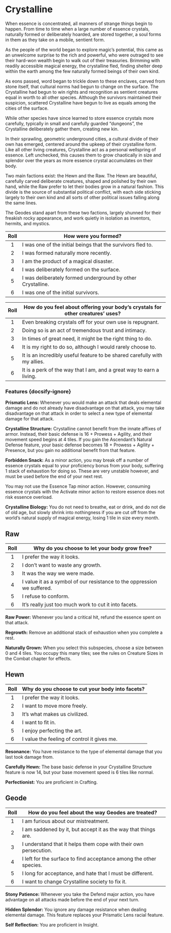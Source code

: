 # Crystalline

When essence is concentrated, all manners of strange things begin to happen. From time to time when a large number of essence crystals, naturally formed or deliberately hoarded, are stored together, a soul forms in them as they take on a mobile, sentient form.

As the people of the world began to explore magic’s potential, this came as an unwelcome surprise to the rich and powerful, who were outraged to see their hard-won wealth begin to walk out of their treasuries. Brimming with readily accessible magical energy, the crystalline fled, finding shelter deep within the earth among the few naturally formed beings of their own kind.

As eons passed, word began to trickle down to these enclaves, carved from stone itself, that cultural norms had begun to change on the surface. The Crystalline had begun to win rights and recognition as sentient creatures equal in worth to all other species. Although the survivors maintained their suspicion, scattered Crystalline have begun to live as equals among the cities of the surface.

While other species have since learned to store essence crystals more carefully, typically in small and carefully guarded “dungeons”, the Crystalline deliberately gather them, creating new kin.

In their sprawling, geometric underground cities, a cultural divide of their own has emerged, centered around the upkeep of their crystalline form. Like all other living creatures, Crystalline act as a personal wellspring of essence. Left unchecked, this causes them to grow chaotically in size and splendor over the years as more essence crystal accumulates on their body.

Two main factions exist: the Hewn and the Raw. The Hewn are beautiful, carefully carved deliberate creatures, shaped and polished by their own hand, while the Raw prefer to let their bodies grow in a natural fashion. This divide is the source of substantial political conflict, with each side sticking largely to their own kind and all sorts of other political issues falling along the same lines.

The Geodes stand apart from these two factions, largely shunned for their freakish rocky appearance, and work quietly in isolation as inventors, hermits, and mystics.

<div class="side-panel">

| Roll | How were you formed?                                        |
| :--: | ----------------------------------------------------------- |
|  1   | I was one of the initial beings that the survivors fled to. |
|  2   | I was formed naturally more recently.                       |
|  3   | I am the product of a magical disaster.                     |
|  4   | I was deliberately formed on the surface.                   |
|  5   | I was deliberately formed underground by other Crystalline. |
|  6   | I was one of the initial survivors.                         |

| Roll | How do you feel about offering your body’s crystals for other creatures’ uses? |
| :--: | ------------------------------------------------------------------------------ |
|  1   | Even breaking crystals off for your own use is repugnant.                      |
|  2   | Doing so is an act of tremendous trust and intimacy.                           |
|  3   | In times of great need, it might be the right thing to do.                     |
|  4   | It is my right to do so, although I would rarely choose to.                    |
|  5   | It is an incredibly useful feature to be shared carefully with my allies.      |
|  6   | It is a perk of the way that I am, and a great way to earn a living.           |

</div>

### Features {docsify-ignore}

**Prismatic Lens:** Whenever you would make an attack that deals elemental damage and do not already have disadvantage on that attack, you may take disadvantage on that attack in order to select a new type of elemental damage for that attack.

**Crystalline Structure:** Crystalline cannot benefit from the innate affixes of armor. Instead, their basic defense is 16 + Prowess + Agility, and their movement speed begins at 4 tiles. If you gain the Ascendant’s Natural Defense feature, your basic defense becomes 18 + Prowess + Agility + Presence, but you gain no additional benefit from that feature.

**Forbidden Snack:** As a minor action, you may break off a number of essence crystals equal to your proficiency bonus from your body, suffering 1 stack of exhaustion for doing so. These are very unstable however, and must be used before the end of your next rest.

You may not use the Essence Tap minor action. However, consuming essence crystals with the Activate minor action to restore essence does not risk essence overload.

**Crystalline Biology:** You do not need to breathe, eat or drink, and do not die of old age, but slowly shrink into nothingness if you are cut off from the world’s natural supply of magical energy, losing 1 tile in size every month.

## Raw

| Roll | Why do you choose to let your body grow free?                           |
| :--: | ----------------------------------------------------------------------- |
|  1   | I prefer the way it looks.                                              |
|  2   | I don’t want to waste any growth.                                       |
|  3   | It was the way we were made.                                            |
|  4   | I value it as a symbol of our resistance to the oppression we suffered. |
|  5   | I refuse to conform.                                                    |
|  6   | It’s really just too much work to cut it into facets.                   |

**Raw Power:** Whenever you land a critical hit, refund the essence spent on that attack.

**Regrowth:** Remove an additional stack of exhaustion when you complete a rest.

**Naturally Grown:** When you select this subspecies, choose a size between 0 and 4 tiles. You occupy this many tiles; see the rules on Creature Sizes in the Combat chapter for effects.

## Hewn

| Roll | Why do you choose to cut your body into facets? |
| :--: | ----------------------------------------------- |
|  1   | I prefer the way it looks.                      |
|  2   | I want to move more freely.                     |
|  3   | It’s what makes us civilized.                   |
|  4   | I want to fit in.                               |
|  5   | I enjoy perfecting the art.                     |
|  6   | I value the feeling of control it gives me.     |

**Resonance:** You have resistance to the type of elemental damage that you last took damage from.

**Carefully Hewn:** The base basic defense in your Crystalline Structure feature is now 14, but your base movement speed is 6 tiles like normal.

**Perfectionist:** You are proficient in Crafting.

## Geode

| Roll | How do you feel about the way Geodes are treated?                  |
| :--: | ------------------------------------------------------------------ |
|  1   | I am furious about our mistreatment.                               |
|  2   | I am saddened by it, but accept it as the way that things are.     |
|  3   | I understand that it helps them cope with their own persecution.   |
|  4   | I left for the surface to find acceptance among the other species. |
|  5   | I long for acceptance, and hate that I must be different.          |
|  6   | I want to change Crystalline society to fix it.                    |

**Stony Patience:** Whenever you take the Defend major action, you have advantage on all attacks made before the end of your next turn.

**Hidden Splendor:** You ignore any damage resistance when dealing elemental damage. This feature replaces your Prismatic Lens racial feature.

**Self Reflection:** You are proficient in Insight.
